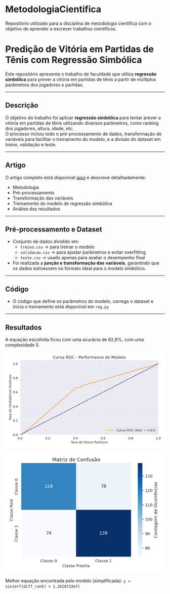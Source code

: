 # MetodologiaCientifica
Repositório utilizado para a disciplina de metodologia científica com o objetivo de aprender a escrever trabalhos científicos.

# Predição de Vitória em Partidas de Tênis com Regressão Simbólica

Este repositório apresenta o trabalho de faculdade que utiliza **regressão simbólica** para prever a vitória em partidas de tênis a partir de múltiplos parâmetros dos jogadores e partidas.

---

## Descrição
O objetivo do trabalho foi aplicar **regressão simbólica** para tentar prever a vitória em partidas de tênis utilizando diversos parâmetros, como ranking dos jogadores, altura, idade, etc.  
O processo incluiu todo o pré-processamento de dados, transformação de variáveis para facilitar o treinamento do modelo, e a divisão do dataset em treino, validação e teste.

---

## Artigo
O artigo completo está disponível [aqui](artigo_nathan.pdf) e descreve detalhadamente:
- Metodologia
- Pré-processamento
- Transformação das variáveis
- Treinamento do modelo de regressão simbólica
- Análise dos resultados

---

## Pré-processamento e Dataset
- Conjunto de dados dividido em:
  - `treino.csv` → para treinar o modelo
  - `validacao.csv` → para ajustar parâmetros e evitar overfitting
  - `teste.csv` → usado apenas para avaliar o desempenho final
- Foi realizada a **junção e transformação das variáveis**, garantindo que os dados estivessem no formato ideal para o modelo simbólico.

---

## Código
- O código que define os parâmetros do modelo, carrega o dataset e inicia o treinamento está disponível em `reg.py`
---

## Resultados
A equação escolhida ficou com uma acurácia de 62,8%, com uma complexidade 5.

![Curva ROC](curva_roc.png)

![Matriz de confusão](matriz_confusao.png)

Melhor equação encontrada pelo modelo (simplificada):
`y = sin(erf(diff_rank) + 1.2628733e7)`

